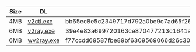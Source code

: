 |    Size   |     DL  | sha512sum |
|  ---  |  ---  |  ---  |
| 4MB | [v2ctl.exe](https://cdn.jsdelivr.net/gh/googleians/v2ray-core@main/v2ctl.exe) | bb65ec8e5c2349717d792a0be9c7ad65f2659d0f02e724d161f4dbe35d4f733f526c633de5dfd44816f666d58a02d0289b74a2a73f69cb2abb0bd407e3a8d0df |
| 6MB | [v2ray.exe](https://cdn.jsdelivr.net/gh/googleians/v2ray-core@main/v2ray.exe) | 39e4e83a699720163ce870477213c1641a785f239f0234ea6ab3cdbc819ff6327531e052e34b4159c5bfb68f9373703412079604638568fad783c2f8ca905d93 |
| 6MB | [wv2ray.exe](https://cdn.jsdelivr.net/gh/googleians/v2ray-core@main/wv2ray.exe) | f77ccdd69587fbe89bf6309569066d26c3064e8ba229b3e6b0e68d883af7ba43c16516ba2f946193322deffa2ba95ec82d3735562556b37e0f27eafffb2568cd |
